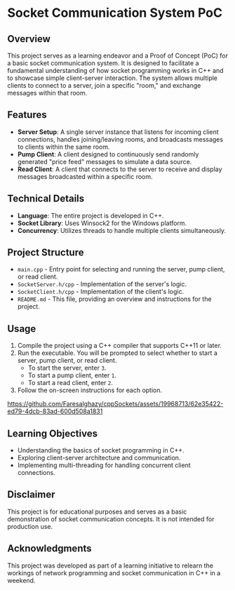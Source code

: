 # Socket Communication System PoC

## Overview

This project serves as a learning endeavor and a Proof of Concept (PoC) for a basic socket communication system. It is designed to facilitate a fundamental understanding of how socket programming works in C++ and to showcase simple client-server interaction. The system allows multiple clients to connect to a server, join a specific "room," and exchange messages within that room.

## Features

- **Server Setup**: A single server instance that listens for incoming client connections, handles joining/leaving rooms, and broadcasts messages to clients within the same room.
- **Pump Client**: A client designed to continuously send randomly generated "price feed" messages to simulate a data source.
- **Read Client**: A client that connects to the server to receive and display messages broadcasted within a specific room.

## Technical Details

- **Language**: The entire project is developed in C++.
- **Socket Library**: Uses Winsock2 for the Windows platform.
- **Concurrency**: Utilizes threads to handle multiple clients simultaneously.

## Project Structure

- `main.cpp` - Entry point for selecting and running the server, pump client, or read client.
- `SocketServer.h/cpp` - Implementation of the server's logic.
- `SocketClient.h/cpp` - Implementation of the client's logic.
- `README.md` - This file, providing an overview and instructions for the project.

## Usage

1. Compile the project using a C++ compiler that supports C++11 or later.
2. Run the executable. You will be prompted to select whether to start a server, pump client, or read client.
   - To start the server, enter `3`.
   - To start a pump client, enter `1`.
   - To start a read client, enter `2`.
3. Follow the on-screen instructions for each option.

https://github.com/Faresalghazy/cppSockets/assets/19968713/62e35422-ed79-4dcb-83ad-600d508a1831



## Learning Objectives

- Understanding the basics of socket programming in C++.
- Exploring client-server architecture and communication.
- Implementing multi-threading for handling concurrent client connections.

## Disclaimer

This project is for educational purposes and serves as a basic demonstration of socket communication concepts. It is not intended for production use.

## Acknowledgments

This project was developed as part of a learning initiative to relearn the workings of network programming and socket communication in C++ in a weekend.

